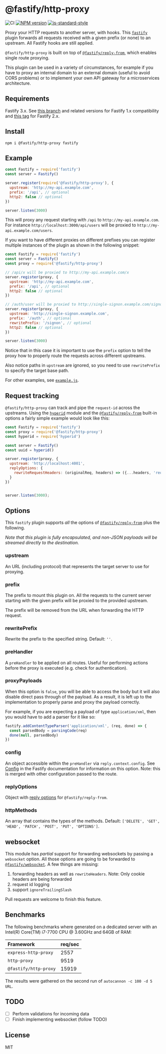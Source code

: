 # @fastify/http-proxy

![CI](https://github.com/fastify/fastify-http-proxy/workflows/CI/badge.svg)
[![NPM version](https://img.shields.io/npm/v/@fastify/http-proxy.svg?style=flat)](https://www.npmjs.com/package/@fastify/http-proxy)
[![js-standard-style](https://img.shields.io/badge/code%20style-standard-brightgreen.svg?style=flat)](https://standardjs.com/)

Proxy your HTTP requests to another server, with hooks.
This [`fastify`](https://www.fastify.io) plugin forwards all requests
received with a given prefix (or none) to an upstream. All Fastify hooks are still applied.

`@fastify/http-proxy` is built on top of
[`@fastify/reply-from`](http://npm.im/fastify-reply-from), which enables single route proxying.

This plugin can be used in a variety of circumstances, for example if you have to proxy an internal domain to an external domain (useful to avoid CORS problems) or to implement your own API gateway for a microservices architecture.

## Requirements

Fastify 3.x. See [this branch](https://github.com/fastify/fastify-http-proxy/tree/1.x) and related versions for Fastify 1.x compatibility and [this tag](https://github.com/fastify/fastify-http-proxy/tree/v3.2.0) for Fastify 2.x.

## Install

```
npm i @fastify/http-proxy fastify
```

## Example

```js
const Fastify = require('fastify')
const server = Fastify()

server.register(require('@fastify/http-proxy'), {
  upstream: 'http://my-api.example.com',
  prefix: '/api', // optional
  http2: false // optional
})

server.listen(3000)
```

This will proxy any request starting with `/api` to `http://my-api.example.com`. For instance `http://localhost:3000/api/users` will be proxied to `http://my-api.example.com/users`.

If you want to have different proxies on different prefixes you can register multiple instances of the plugin as shown in the following snippet:

```js
const Fastify = require('fastify')
const server = Fastify()
const proxy = require('@fastify/http-proxy')

// /api/x will be proxied to http://my-api.example.com/x
server.register(proxy, {
  upstream: 'http://my-api.example.com',
  prefix: '/api', // optional
  http2: false // optional
})

// /auth/user will be proxied to http://single-signon.example.com/signon/user
server.register(proxy, {
  upstream: 'http://single-signon.example.com',
  prefix: '/auth', // optional
  rewritePrefix: '/signon', // optional
  http2: false // optional
})

server.listen(3000)
```

Notice that in this case it is important to use the `prefix` option to tell the proxy how to properly route the requests across different upstreams.

Also notice paths in `upstream` are ignored, so you need to use `rewritePrefix` to specify the target base path.

For other examples, see [`example.js`](examples/example.js).

## Request tracking

`@fastify/http-proxy` can track and pipe the `request-id` across the upstreams. Using the [`hyperid`](https://www.npmjs.com/package/hyperid) module and the [`@fastify/reply-from`](https://github.com/fastify/fastify-reply-from) built-in options a fairly simple example would look like this:

```js
const Fastify = require('fastify')
const proxy = require('@fastify/http-proxy')
const hyperid = require('hyperid')

const server = Fastify()
const uuid = hyperid()

server.register(proxy, {
  upstream: 'http://localhost:4001',
  replyOptions: {
    rewriteRequestHeaders: (originalReq, headers) => ({...headers, 'request-id': uuid()})
  }
})


server.listen(3000);
```

## Options

This `fastify` plugin supports _all_ the options of
[`@fastify/reply-from`](https://github.com/fastify/fastify-reply-from) plus the following.

*Note that this plugin is fully encapsulated, and non-JSON payloads will
be streamed directly to the destination.*

### upstream

An URL (including protocol) that represents the target server to use for proxying.

### prefix

The prefix to mount this plugin on. All the requests to the current server starting with the given prefix will be proxied to the provided upstream.

The prefix will be removed from the URL when forwarding the HTTP
request.

### rewritePrefix

Rewrite the prefix to the specified string. Default: `''`.

### preHandler

A `preHandler` to be applied on all routes. Useful for performing actions before the proxy is executed (e.g. check for authentication).

### proxyPayloads

When this option is `false`, you will be able to access the body but it will also disable direct pass through of the payload. As a result, it is left up to the implementation to properly parse and proxy the payload correctly.

For example, if you are expecting a payload of type `application/xml`, then you would have to add a parser for it like so:

```javascript
fastify.addContentTypeParser('application/xml', (req, done) => {
  const parsedBody = parsingCode(req)
  done(null, parsedBody)
})
```

### config

An object accessible within the `preHandler` via `reply.context.config`.
See [Config](https://www.fastify.io/docs/v2.1.x/Routes/#config) in the Fastify
documentation for information on this option. Note: this is merged with other
configuration passed to the route.

### replyOptions

Object with [reply options](https://github.com/fastify/fastify-reply-from#replyfromsource-opts) for `@fastify/reply-from`.

### httpMethods
An array that contains the types of the methods. Default: `['DELETE', 'GET', 'HEAD', 'PATCH', 'POST', 'PUT', 'OPTIONS']`.

## websocket

This module has _partial_ support for forwarding websockets by passing a
`websocket` option. All those options are going to be forwarded to
[`@fastify/websocket`](https://github.com/fastify/fastify-websocket).
A few things are missing:

1. forwarding headers as well as `rewriteHeaders`. Note: Only cookie headers are being forwarded
2. request id logging
3. support `ignoreTrailingSlash`

Pull requests are welcome to finish this feature.


## Benchmarks

The following benchmarks where generated on a dedicated server with an Intel(R) Core(TM) i7-7700 CPU @ 3.60GHz and 64GB of RAM:

| __Framework__ | req/sec |
| :----------------- | :------------------------- |
| `express-http-proxy` | 2557 |
| `http-proxy` | 9519 |
| `@fastify/http-proxy` | 15919 |

The results were gathered on the second run of `autocannon -c 100 -d 5
URL`.

## TODO
* [ ] Perform validations for incoming data
* [ ] Finish implementing websocket (follow TODO)

## License

MIT
